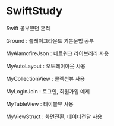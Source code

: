 # SwiftStudy
Swift 공부했던 흔적

Ground              : 플레이그라운드 기본문법 공부

MyAlamofireJson	    : 네트워크 라이브러리 사용

MyAutoLayout	      : 오토레이아웃 사용

MyCollectionView	  : 콜렉션뷰 사용

MyLoginJoin	        : 로그인, 회원가입 예제

MyTableView	        : 테이블뷰 사용

MyViewStruct        : 화면전환, 데이터전달 사용
